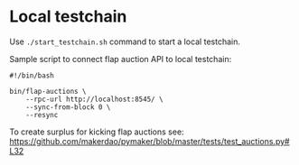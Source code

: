 # Local testchain

Use `./start_testchain.sh` command to start a local testchain.

Sample script to connect flap auction API to local testchain:

```
#!/bin/bash

bin/flap-auctions \
    --rpc-url http://localhost:8545/ \
    --sync-from-block 0 \
    --resync

```

To create surplus for kicking flap auctions see:
https://github.com/makerdao/pymaker/blob/master/tests/test_auctions.py#L32
